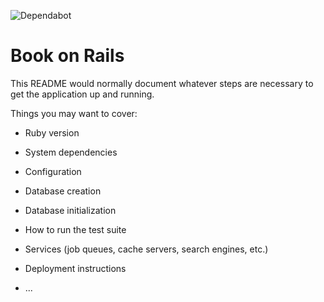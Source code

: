 ![Dependabot](https://github.com/tsuchiura-1st-hs-ec/Book-on-Rails/workflows/Dependabot/badge.svg)
# Book on Rails

This README would normally document whatever steps are necessary to get the
application up and running.

Things you may want to cover:

* Ruby version

* System dependencies

* Configuration

* Database creation

* Database initialization

* How to run the test suite

* Services (job queues, cache servers, search engines, etc.)

* Deployment instructions

* ...
